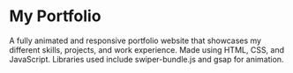 # My Portfolio
A fully animated and responsive portfolio website that showcases my different skills, projects, and work experience. Made using HTML, CSS, and JavaScript. Libraries used include swiper-bundle.js and gsap for animation.

